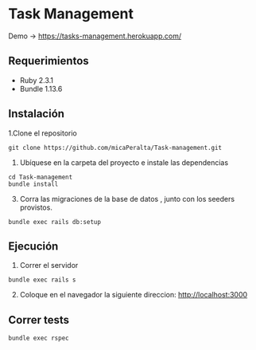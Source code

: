 # Task Management


 Demo -> https://tasks-management.herokuapp.com/

## Requerimientos 
  + Ruby 2.3.1
  + Bundle 1.13.6
  
  
## Instalación 

1.Clone el repositorio
 ```	
 git clone https://github.com/micaPeralta/Task-management.git

 ```
1. Ubíquese  en la carpeta del proyecto e instale las dependencias
 ```
 cd Task-management
 bundle install 

 ```
3. Corra las migraciones de la base de datos , junto con los seeders provistos.
 ```
 bundle exec rails db:setup

 ```

## Ejecución
1. Correr el servidor

```
bundle exec rails s

```
2. Coloque en el navegador la siguiente direccion:  [http://localhost:3000](http://localhost:3000)

## Correr tests

```
bundle exec rspec 

```

